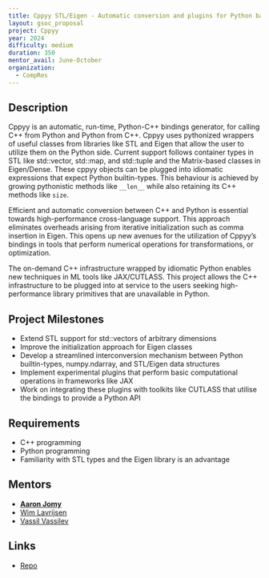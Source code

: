 ```yaml
---
title: Cppyy STL/Eigen - Automatic conversion and plugins for Python based ML-backends 
layout: gsoc_proposal
project: Cppyy
year: 2024
difficulty: medium
duration: 350
mentor_avail: June-October
organization:
  - CompRes
---
```


## Description

Cppyy is an automatic, run-time, Python-C++ bindings generator, for calling C++ from Python and Python from C++. Cppyy uses pythonized wrappers of useful classes from libraries like STL and Eigen that allow the user to utilize them on the Python side. Current support follows container types in STL like std::vector, std::map, and std::tuple and the Matrix-based classes in Eigen/Dense. These cppyy objects can be plugged into idiomatic expressions that expect Python builtin-types. This behaviour is achieved by growing pythonistic methods like `__len__` while also retaining its C++ methods like `size`.

Efficient and automatic conversion between C++ and Python is essential towards high-performance cross-language support. This approach eliminates overheads arising from iterative initialization such as comma insertion in Eigen. This opens up new avenues for the utilization of Cppyy’s bindings in tools that perform numerical operations for transformations, or optimization.

The on-demand C++ infrastructure wrapped by idiomatic Python enables new techniques in ML tools like JAX/CUTLASS. This project allows the C++ infrastructure to be plugged into at service to the users seeking high-performance library primitives that are unavailable in Python.

## Project Milestones

* Extend STL support for std::vectors of arbitrary dimensions
* Improve the initialization approach for Eigen classes
* Develop a streamlined interconversion mechanism between Python builtin-types, numpy.ndarray, and STL/Eigen data structures
* Implement experimental plugins that perform basic computational operations in frameworks like JAX
* Work on integrating these plugins with toolkits like CUTLASS that utilise the bindings to provide a Python API


## Requirements

* C++ programming
* Python programming
* Familiarity with STL types and the Eigen library is an advantage

## Mentors
* **[Aaron Jomy](mailto:aaron.jomy@cern.ch)**
* [Wim Lavrijsen](mailto:wlavrijsen@lbl.gov)
* [Vassil Vassilev](mailto:vvasilev@cern.ch)

## Links
* [Repo](https://github.com/wlav/cppyy)